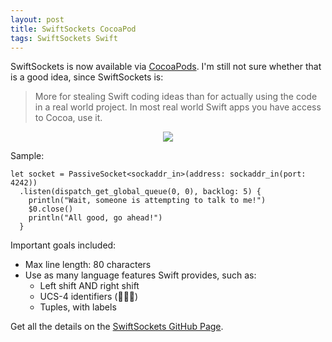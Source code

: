 ```yaml
---
layout: post
title: SwiftSockets CocoaPod
tags: SwiftSockets Swift
---
```

SwiftSockets is now available via
[CocoaPods](https://cocoapods.org/?q=SwiftSockets).
I'm still not sure whether that is a good idea, since SwiftSockets is:

> More for stealing Swift coding ideas than for actually using the code in a
> real world project. In most real world Swift apps you have access to Cocoa,
> use it.

<center>
  <a href="http://alwaysrightinstitute.github.io/SwiftSockets/"
     ><img src="{{ site.baseurl }}/images/swiftsockets.png" /></a>
</center>

Sample:

```
let socket = PassiveSocket<sockaddr_in>(address: sockaddr_in(port: 4242))
  .listen(dispatch_get_global_queue(0, 0), backlog: 5) {
    println("Wait, someone is attempting to talk to me!")
    $0.close()
    println("All good, go ahead!")
  }
```

Important goals included:

- Max line length: 80 characters
- Use as many language features Swift provides, such as:
  - Left shift AND right shift
  - UCS-4 identifiers (🐔🐔🐔)
  - Tuples, with labels

Get all the details on the
[SwiftSockets GitHub Page](http://alwaysrightinstitute.github.io/SwiftSockets/).
